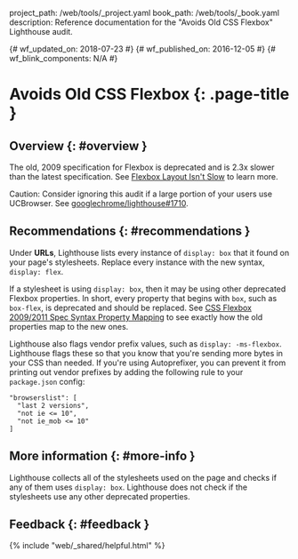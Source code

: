 project_path: /web/tools/_project.yaml book_path: /web/tools/_book.yaml description: Reference documentation for the "Avoids Old CSS Flexbox" Lighthouse audit.

{# wf_updated_on: 2018-07-23 #} {# wf_published_on: 2016-12-05 #} {# wf_blink_components: N/A #}

# Avoids Old CSS Flexbox {: .page-title }

## Overview {: #overview }

The old, 2009 specification for Flexbox is deprecated and is 2.3x slower than the latest specification. See [Flexbox Layout Isn't Slow](/web/updates/2013/10/Flexbox-layout-isn-t-slow) to learn more.

Caution: Consider ignoring this audit if a large portion of your users use UCBrowser. See [googlechrome/lighthouse#1710](https://github.com/GoogleChrome/lighthouse/issues/1710#issuecomment-294470505).

## Recommendations {: #recommendations }

Under **URLs**, Lighthouse lists every instance of `display: box` that it found on your page's stylesheets. Replace every instance with the new syntax, `display: flex`.

If a stylesheet is using `display: box`, then it may be using other deprecated Flexbox properties. In short, every property that begins with `box`, such as `box-flex`, is deprecated and should be replaced. See [CSS Flexbox 2009/2011 Spec Syntax Property Mapping](https://wiki.csswg.org/spec/flexbox-2009-2011-spec-property-mapping) to see exactly how the old properties map to the new ones.

Lighthouse also flags vendor prefix values, such as `display: -ms-flexbox`. Lighthouse flags these so that you know that you're sending more bytes in your CSS than needed. If you're using Autoprefixer, you can prevent it from printing out vendor prefixes by adding the following rule to your `package.json` config:

    "browserslist": [
      "last 2 versions",
      "not ie <= 10",
      "not ie_mob <= 10"
    ]
    

## More information {: #more-info }

Lighthouse collects all of the stylesheets used on the page and checks if any of them uses `display: box`. Lighthouse does not check if the stylesheets use any other deprecated properties.

## Feedback {: #feedback }

{% include "web/_shared/helpful.html" %}